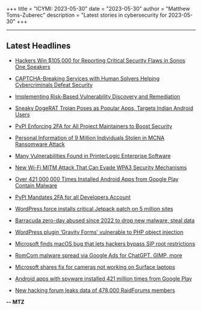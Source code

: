 +++
title = "ICYMI: 2023-05-30"
date = "2023-05-30"
author = "Matthew Toms-Zuberec"
description = "Latest stories in cybersecurity for 2023-05-30"
+++

---------------------------------------------------------------------------
## Latest Headlines
- [Hackers Win $105,000 for Reporting Critical Security Flaws in Sonos One Speakers](https://thehackernews.com/2023/05/hackers-win-105000-for-reporting.html)

- [CAPTCHA-Breaking Services with Human Solvers Helping Cybercriminals Defeat Security](https://thehackernews.com/2023/05/captcha-breaking-services-with-human.html)

- [Implementing Risk-Based Vulnerability Discovery and Remediation](https://thehackernews.com/2023/05/implementing-risk-based-vulnerability.html)

- [Sneaky DogeRAT Trojan Poses as Popular Apps, Targets Indian Android Users](https://thehackernews.com/2023/05/sneaky-dogerat-trojan-poses-as-popular.html)

- [PyPI Enforcing 2FA for All Project Maintainers to Boost Security](https://www.securityweek.com/pypi-enforcing-2fa-for-all-project-maintainers-to-boost-security/)

- [Personal Information of 9 Million Individuals Stolen in MCNA Ransomware Attack](https://www.securityweek.com/personal-information-of-9-million-individuals-stolen-in-mcna-ransomware-attack/)

- [Many Vulnerabilities Found in PrinterLogic Enterprise Software](https://www.securityweek.com/many-vulnerabilities-found-in-printerlogic-enterprise-software/)

- [New Wi-Fi MITM Attack That Can Evade WPA3 Security Mechanisms](https://cybersecuritynews.com/wi-fi-mitm-attack/)

- [Over 421,000,000 Times Installed Android Apps from Google Play Contain Malware](https://cybersecuritynews.com/spyware-enabled-android-app/)

- [PyPI Mandates 2FA for all Developers Account](https://cybersecuritynews.com/pypi-mandates-2fa/)

- [WordPress force installs critical Jetpack patch on 5 million sites](https://www.bleepingcomputer.com/news/security/wordpress-force-installs-critical-jetpack-patch-on-5-million-sites/)

- [Barracuda zero-day abused since 2022 to drop new malware, steal data](https://www.bleepingcomputer.com/news/security/barracuda-zero-day-abused-since-2022-to-drop-new-malware-steal-data/)

- [WordPress plugin ‘Gravity Forms’ vulnerable to PHP object injection](https://www.bleepingcomputer.com/news/security/wordpress-plugin-gravity-forms-vulnerable-to-php-object-injection/)

- [Microsoft finds macOS bug that lets hackers bypass SIP root restrictions](https://www.bleepingcomputer.com/news/security/microsoft-finds-macos-bug-that-lets-hackers-bypass-sip-root-restrictions/)

- [RomCom malware spread via Google Ads for ChatGPT, GIMP, more](https://www.bleepingcomputer.com/news/security/romcom-malware-spread-via-google-ads-for-chatgpt-gimp-more/)

- [Microsoft shares fix for cameras not working on Surface laptops](https://www.bleepingcomputer.com/news/microsoft/microsoft-shares-fix-for-cameras-not-working-on-surface-laptops/)

- [Android apps with spyware installed 421 million times from Google Play](https://www.bleepingcomputer.com/news/security/android-apps-with-spyware-installed-421-million-times-from-google-play/)

- [New hacking forum leaks data of 478,000 RaidForums members](https://www.bleepingcomputer.com/news/security/new-hacking-forum-leaks-data-of-478-000-raidforums-members/)

**-- MTZ**